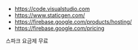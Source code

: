 * https://code.visualstudio.com
* https://www.staticgen.com/
* https://firebase.google.com/products/hosting/
* https://firebase.google.com/pricing

스파크 요금제 무료
